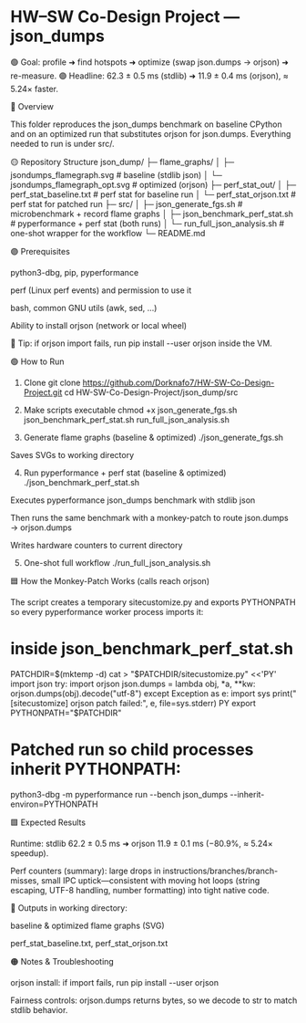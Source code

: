 # HW–SW Co-Design Project — json_dumps

🟢 Goal: profile ➜ find hotspots ➜ optimize (swap json.dumps → orjson) ➜ re-measure.
🟣 Headline: 62.3 ± 0.5 ms (stdlib) ➜ 11.9 ± 0.4 ms (orjson), ≈ 5.24× faster.

🔵 Overview

This folder reproduces the json_dumps benchmark on baseline CPython and on an optimized run that substitutes orjson for json.dumps. Everything needed to run is under src/.

🟡 Repository Structure
json_dump/
├─ flame_graphs/
│  ├─ jsondumps_flamegraph.svg           # baseline (stdlib json)
│  └─ jsondumps_flamegraph_opt.svg       # optimized (orjson)
├─ perf_stat_out/
│  ├─ perf_stat_baseline.txt             # perf stat for baseline run
│  └─ perf_stat_orjson.txt               # perf stat for patched run
├─ src/
│  ├─ json_generate_fgs.sh               # microbenchmark + record flame graphs
│  ├─ json_benchmark_perf_stat.sh        # pyperformance + perf stat (both runs)
│  └─ run_full_json_analysis.sh          # one-shot wrapper for the workflow
└─ README.md

🟣 Prerequisites

python3-dbg, pip, pyperformance

perf (Linux perf events) and permission to use it

bash, common GNU utils (awk, sed, …)

Ability to install orjson (network or local wheel)

🔧 Tip: if orjson import fails, run pip install --user orjson inside the VM.

🟢 How to Run
1) Clone
git clone https://github.com/Dorknafo7/HW-SW-Co-Design-Project.git
cd HW-SW-Co-Design-Project/json_dump/src

2) Make scripts executable
chmod +x json_generate_fgs.sh json_benchmark_perf_stat.sh run_full_json_analysis.sh

3) Generate flame graphs (baseline & optimized)
./json_generate_fgs.sh

Saves SVGs to working directory

4) Run pyperformance + perf stat (baseline & optimized)
./json_benchmark_perf_stat.sh


Executes pyperformance json_dumps benchmark with stdlib json

Then runs the same benchmark with a monkey-patch to route json.dumps → orjson.dumps

Writes hardware counters to current directory

5) One-shot full workflow
./run_full_json_analysis.sh

🟦 How the Monkey-Patch Works (calls reach orjson)

The script creates a temporary sitecustomize.py and exports PYTHONPATH so every pyperformance worker process imports it:

# inside json_benchmark_perf_stat.sh
PATCHDIR=$(mktemp -d)
cat > "$PATCHDIR/sitecustomize.py" <<'PY'
import json
try:
    import orjson
    json.dumps = lambda obj, *a, **kw: orjson.dumps(obj).decode("utf-8")
except Exception as e:
    import sys
    print("[sitecustomize] orjson patch failed:", e, file=sys.stderr)
PY
export PYTHONPATH="$PATCHDIR"

# Patched run so child processes inherit PYTHONPATH:
python3-dbg -m pyperformance run --bench json_dumps --inherit-environ=PYTHONPATH

🟩 Expected Results

Runtime: stdlib 62.2 ± 0.5 ms ➜ orjson 11.9 ± 0.1 ms (−80.9%, ≈ 5.24× speedup).

Perf counters (summary): large drops in instructions/branches/branch-misses, small IPC uptick—consistent with moving hot loops (string escaping, UTF-8 handling, number formatting) into tight native code.

📁 Outputs in working directory:

baseline & optimized flame graphs (SVG)

perf_stat_baseline.txt, perf_stat_orjson.txt

🟠 Notes & Troubleshooting

orjson install: if import fails, run pip install --user orjson

Fairness controls: orjson.dumps returns bytes, so we decode to str to match stdlib behavior.


